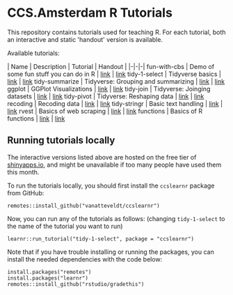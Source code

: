 # CCS.Amsterdam R Tutorials

This repository contains tutorials used for teaching R. For each tutorial, both an interactive and static 'handout' version is available.

Available tutorials:

<!-- Tutorial table -->


| Name  | Description | Tutorial | Handout |
|-|-|-|
fun-with-cbs | Demo of some fun stuff you can do in R |  [link](https://vanatteveldt.shinyapps.io/fun-with-cbs) | [link](handouts/fun-with-cbs.md)
tidy-1-select | Tidyverse basics | [link](https://vanatteveldt.shinyapps.io/tidy-1-select) | [link](handouts/tidy-1-select.md)
tidy-summarize | Tidyverse: Grouping and summarizing | [link](https://vanatteveldt.shinyapps.io/tidy-summarize) | [link](handouts/tidy-summarize.md)
ggplot | GGPlot Visualizations | [link](https://vanatteveldt.shinyapps.io/ggplot) | [link](handouts/ggplot.md)
tidy-join | Tidyverse: Joinging datasets | [link](https://vanatteveldt.shinyapps.io/tidy-join) | [link](handouts/tidy-join.md)
tidy-pivot | Tidyverse: Reshaping data | [link](https://vanatteveldt.shinyapps.io/tidy-pivot) | [link](handouts/tidy-pivot.md)
recoding | Recoding data | [link](https://vanatteveldt.shinyapps.io/recoding) | [link](handouts/recoding.md)
tidy-stringr | Basic text handling | [link](https://vanatteveldt.shinyapps.io/tidy-stringr) | [link](handouts/tidy-stringr.md)
rvest | Basics of web scraping | [link](https://vanatteveldt.shinyapps.io/rvest) | [link](handouts/rvest.md)
functions | Basics of R functions | [link](https://vanatteveldt.shinyapps.io/functions) | [link](handouts/functions.md)

<!-- /Tutorial table -->


## Running tutorials locally

The interactive versions listed above are hosted on the free tier of [shinyapps.io](https://shinyapps.io), and might be unavailable if too many people have used them this month.

To run the tutorials locally, you should first install the `ccslearnr` package from GitHub:

```{r}
remotes::install_github("vanatteveldt/ccslearnr")
```

Now, you can run any of the tutorials as follows: 
(changing `tidy-1-select` to the name of the tutorial you want to run)

```{r}
learnr::run_tutorial("tidy-1-select", package = "ccslearnr")
```

Note that if you have trouble installing or running the packages, you can install the needed dependencies with the code below:

```{r}
install.packages("remotes")
install.packages("learnr")
remotes::install_github("rstudio/gradethis")
```
